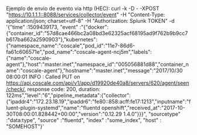 Ejemplo de envio de evento via http (HEC):
curl -k -D - -XPOST "https://10.1.1.1::8088/services/collector/event" -H "Content-Type: application/json; charset=utf-8" -H "Authorization: Splunk TOKEN" -d '{"time" :1509439173, "event" :"{\"docker\":{\"container_id\":\"57d8cae466bc2a08bd3e62325acf68195ad9f762b9b9cc7b617ba662a2590903\"},\"kubernetes\":{\"namespace_name\":\"coscale\",\"pod_id\":\"11e7-86d6-fa61c606571e\",\"pod_name\":\"coscale-agent-ncj5m\",\"labels\":{\"name\":\"coscale-agent\"},\"host\":\"master.inet\",\"namespace_id\":\"005056881d88\",\"container_name\":\"coscale-agent\"},\"hostname\":\"master.inet\",\"message\":\"2017/10/30 08:00:01 INFO : Called PUT on https://api.coscale.com/api/v1/app/d19920de40a8/servers/620/agent/seen/check/, response code: 200, duration: 122ms\",\"level\":\"6\",\"pipeline_metadata\":{\"collector\":{\"ipaddr4\":\"172.23.18.19\",\"ipaddr6\":\"fe80::858:acff:fe17:1213\",\"inputname\":\"fluent-plugin-systemd\",\"name\":\"fluentd openshift\",\"received_at\":\"2017-10-30T08:00:01.828442+00:00\",\"version\":\"0.12.29 1.4.0\"}}}", "sourcetype" :"data:type", "source" :"fluentd", "index" :"some_index", "host" : "SOMEHOST"}'
